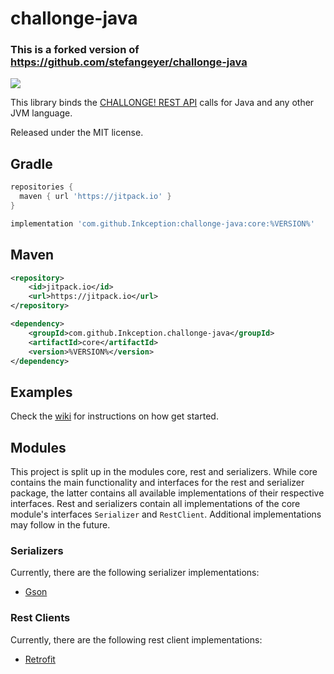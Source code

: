 # challonge-java

### This is a forked version of https://github.com/stefangeyer/challonge-java
[![](https://jitpack.io/v/Inkception/challonge-java.svg)](https://jitpack.io/#Inkception/challonge-java)

This library binds the [CHALLONGE! REST API](http://api.challonge.com/v1) calls for Java and any other JVM language.

Released under the MIT license.

## Gradle
```groovy
repositories {
  maven { url 'https://jitpack.io' }
}

implementation 'com.github.Inkception:challonge-java:core:%VERSION%'
```

## Maven
```xml
<repository>
    <id>jitpack.io</id>
    <url>https://jitpack.io</url>
</repository>

<dependency>
    <groupId>com.github.Inkception.challonge-java</groupId>
    <artifactId>core</artifactId>
    <version>%VERSION%</version>
</dependency>
```

## Examples
Check the [wiki](https://github.com/stefangeyer/challonge-java/wiki) for instructions on how get started.

## Modules
This project is split up in the modules core, rest and serializers. While core contains
the main functionality and interfaces for the rest and serializer package, the latter contains all available 
implementations of their respective interfaces. Rest and serializers contain all implementations of the core module's interfaces `Serializer` 
and `RestClient`. Additional implementations may follow in the future.

### Serializers
Currently, there are the following serializer implementations:
- [Gson](https://github.com/google/gson)

### Rest Clients
Currently, there are the following rest client implementations:
- [Retrofit](https://github.com/square/retrofit)
